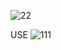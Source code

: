 ![22](https://user-images.githubusercontent.com/68462068/159067730-831a8f35-d5b0-4b84-8e72-a441f9c4af13.png)





USE
![111](https://user-images.githubusercontent.com/68462068/159067715-fa02e623-4467-43d8-9e64-ed944b432053.png)
